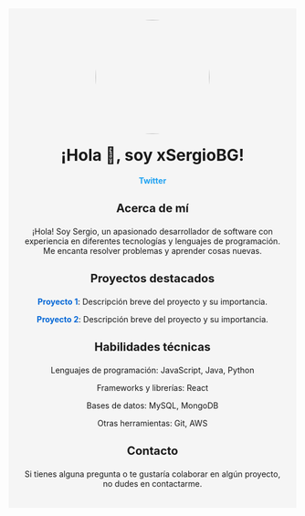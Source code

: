 <div style="text-align: center; background-color: #f5f5f5; padding: 20px;">
   <img src="https://media.giphy.com/media/v1.Y2lkPTc5MGI3NjExa3Zqd2c1bWc2Y3A4aDB0aGF0MHM3NjE5eHRtMnBqaXk4azQ3ODdqYiZlcD12MV9pbnRlcm5hbF9naWZfYnlfaWQmY3Q9Zw/kH6CqYiquZawmU1HI6/giphy.gif" width="200" style="border-radius: 50%;"/>
   <h1 style="font-size: 28px; margin-top: 20px;">¡Hola 👋, soy xSergioBG!</h1>
   <p style="margin-bottom: 20px;">
      <a href="https://twitter.com/xSergioBG" style="text-decoration: none; color: #1da1f2; font-weight: bold;">Twitter</a>
   </p>
   <h3 style="font-size: 20px;">Acerca de mí</h3>
   <p style="margin-bottom: 20px;">¡Hola! Soy Sergio, un apasionado desarrollador de software con experiencia en diferentes tecnologías y lenguajes de programación. Me encanta resolver problemas y aprender cosas nuevas.</p>
   <h3 style="font-size: 20px;">Proyectos destacados</h3>
   <div style="margin-bottom: 20px;">
      <p><a href="https://github.com/xSergioBG/REACT-PERSONAL-BOILERPLATE" style="text-decoration: none; color: #0366d6; font-weight: bold;">Proyecto 1</a>: Descripción breve del proyecto y su importancia.</p>
      <p><a href="https://github.com/xSergioBG/python-guide" style="text-decoration: none; color: #0366d6; font-weight: bold;">Proyecto 2</a>: Descripción breve del proyecto y su importancia.</p>
   </div>
   <h3 style="font-size: 20px;">Habilidades técnicas</h3>
   <div style="margin-bottom: 20px;">
      <p>Lenguajes de programación: JavaScript, Java, Python</p>
      <p>Frameworks y librerías: React</p>
      <p>Bases de datos: MySQL, MongoDB</p>
      <p>Otras herramientas: Git, AWS</p>
   </div>
   <h3 style="font-size: 20px;">Contacto</h3>
   <p>Si tienes alguna pregunta o te gustaría colaborar en algún proyecto, no dudes en contactarme.</p>
</div>
